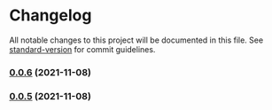 # Changelog

All notable changes to this project will be documented in this file. See [standard-version](https://github.com/conventional-changelog/standard-version) for commit guidelines.

### [0.0.6](https://github.com/mrako/week-number/compare/v0.0.5...v0.0.6) (2021-11-08)

### [0.0.5](https://github.com/mrako/week-number/compare/v0.0.4...v0.0.5) (2021-11-08)
